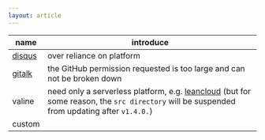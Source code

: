 ```yaml
---
layout: article
---
```


name    | introduce
---     | ---
[disqus](https://disqus.com/)	| over reliance on platform
[gitalk](https://github.com/gitalk/gitalk/)	| the GitHub permission requested is too large and can not be broken down
valine	| need only a serverless platform, e.g. [leancloud](https://leancloud.app/) (but for some reason, the `src directory` will be suspended from updating after `v1.4.0.`)
custom  | 
